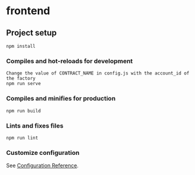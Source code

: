 # frontend

## Project setup
```
npm install
```

### Compiles and hot-reloads for development
```
Change the value of CONTRACT_NAME in config.js with the account_id of the factory
npm run serve
```

### Compiles and minifies for production
```
npm run build
```

### Lints and fixes files
```
npm run lint
```

### Customize configuration
See [Configuration Reference](https://cli.vuejs.org/config/).
